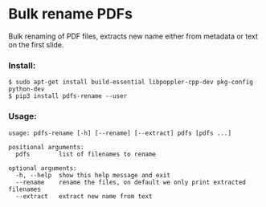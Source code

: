 # Bulk rename PDFs

Bulk renaming of PDF files, extracts new name either from metadata or text on the first slide. 


### Install: 

```
$ sudo apt-get install build-essential libpoppler-cpp-dev pkg-config python-dev
$ pip3 install pdfs-rename --user
```

### Usage:

```
usage: pdfs-rename [-h] [--rename] [--extract] pdfs [pdfs ...]

positional arguments:
  pdfs        list of filenames to rename

optional arguments:
  -h, --help  show this help message and exit
  --rename    rename the files, on default we only print extracted filenames
  --extract   extract new name from text
```

